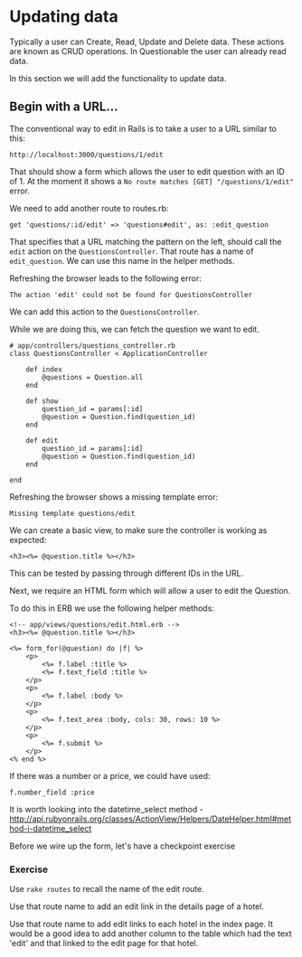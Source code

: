 # Updating data

Typically a user can Create, Read, Update and Delete data. These actions are known as CRUD operations. In Questionable the user can already read data.

In this section we will add the functionality to update data.

## Begin with a URL...

The conventional way to edit in Rails is to take a user to a URL similar to this: 

```http://localhost:3000/questions/1/edit```

That should show a form which allows the user to edit question with an ID of 1. At the moment it shows a ```No route matches [GET] "/questions/1/edit"``` error.

We need to add another route to routes.rb:
```
get 'questions/:id/edit' => 'questions#edit', as: :edit_question
```

That specifies that a URL matching the pattern on the left, should call the ```edit``` action on the ```QuestionsController```. That route has a name of ```edit_question```. We can use this name in the helper methods.


Refreshing the browser leads to the following error:
```
The action 'edit' could not be found for QuestionsController
```

We can add this action to the ```QuestionsController```.

While we are doing this, we can fetch the question we want to edit.

```
# app/controllers/questions_controller.rb
class QuestionsController < ApplicationController

	def index
		@questions = Question.all
	end

	def show
		question_id = params[:id]
		@question = Question.find(question_id)
	end

	def edit
		question_id = params[:id]
		@question = Question.find(question_id)
	end

end
```



Refreshing the browser shows a missing template error:
```
Missing template questions/edit
```

We can create a basic view, to make sure the controller is working as expected:

```
<h3><%= @question.title %></h3>

```
This can be tested by passing through different IDs in the URL.

Next, we require an HTML form which will allow a user to edit the Question.

To do this in ERB we use the following helper methods:

```
<!-- app/views/questions/edit.html.erb -->
<h3><%= @question.title %></h3>

<%= form_for(@question) do |f| %>
	<p>
		<%= f.label :title %>
		<%= f.text_field :title %>
	</p>
	<p>
		<%= f.label :body %>
	</p>
	<p>	
		<%= f.text_area :body, cols: 30, rows: 10 %>
	</p>
	<p>
		<%= f.submit %>
	</p>
<% end %>

``` 
If there was a number or a price, we could have used:
```
f.number_field :price
```

It is worth looking into the datetime_select method - http://api.rubyonrails.org/classes/ActionView/Helpers/DateHelper.html#method-i-datetime_select

Before we wire up the form, let's have a checkpoint exercise

### Exercise 

Use ```rake routes``` to recall the name of the edit route.

Use that route name to add an edit link in the details page of a hotel.

Use that route name to add edit links to each hotel in the index page. It would be a good idea to add another column to the table which had the text 'edit' and that linked to the edit page for that hotel.


